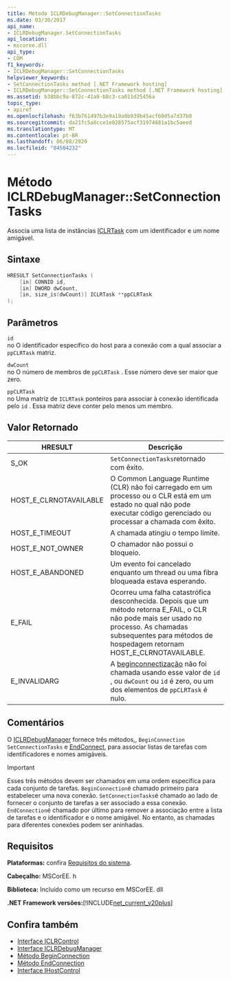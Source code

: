 ```yaml
---
title: Método ICLRDebugManager::SetConnectionTasks
ms.date: 03/30/2017
api_name:
- ICLRDebugManager.SetConnectionTasks
api_location:
- mscoree.dll
api_type:
- COM
f1_keywords:
- ICLRDebugManager::SetConnectionTasks
helpviewer_keywords:
- SetConnectionTasks method [.NET Framework hosting]
- ICLRDebugManager::SetConnectionTasks method [.NET Framework hosting]
ms.assetid: b38bbc9a-872c-41a9-b8c3-ca011d25456a
topic_type:
- apiref
ms.openlocfilehash: f63b761497b3e9a19a9b939b45acf60d5a7d37b0
ms.sourcegitcommit: da21fc5a8cce1e028575acf31974681a1bc5aeed
ms.translationtype: MT
ms.contentlocale: pt-BR
ms.lasthandoff: 06/08/2020
ms.locfileid: "84504232"
---
```

# <a name="iclrdebugmanagersetconnectiontasks-method"></a>Método ICLRDebugManager::SetConnectionTasks
Associa uma lista de instâncias [ICLRTask](iclrtask-interface.md) com um identificador e um nome amigável.  
  
## <a name="syntax"></a>Sintaxe  
  
```cpp  
HRESULT SetConnectionTasks (  
    [in] CONNID id,  
    [in] DWORD dwCount,  
    [in, size_is(dwCount)] ICLRTask **ppCLRTask  
);  
```  
  
## <a name="parameters"></a>Parâmetros  
 `id`  
 no O identificador específico do host para a conexão com a qual associar a `ppCLRTask` matriz.  
  
 `dwCount`  
 no O número de membros de `ppCLRTask` . Esse número deve ser maior que zero.  
  
 `ppCLRTask`  
 no Uma matriz de `ICLRTask` ponteiros para associar à conexão identificada pelo `id` . Essa matriz deve conter pelo menos um membro.  
  
## <a name="return-value"></a>Valor Retornado  
  
|HRESULT|Descrição|  
|-------------|-----------------|  
|S_OK|`SetConnectionTasks`retornado com êxito.|  
|HOST_E_CLRNOTAVAILABLE|O Common Language Runtime (CLR) não foi carregado em um processo ou o CLR está em um estado no qual não pode executar código gerenciado ou processar a chamada com êxito.|  
|HOST_E_TIMEOUT|A chamada atingiu o tempo limite.|  
|HOST_E_NOT_OWNER|O chamador não possui o bloqueio.|  
|HOST_E_ABANDONED|Um evento foi cancelado enquanto um thread ou uma fibra bloqueada estava esperando.|  
|E_FAIL|Ocorreu uma falha catastrófica desconhecida. Depois que um método retorna E_FAIL, o CLR não pode mais ser usado no processo. As chamadas subsequentes para métodos de hospedagem retornam HOST_E_CLRNOTAVAILABLE.|  
|E_INVALIDARG|A [beginconnectização](iclrdebugmanager-beginconnection-method.md) não foi chamada usando esse valor de `id` , ou `dwCount` ou `id` é zero, ou um dos elementos de `ppCLRTask` é nulo.|  
  
## <a name="remarks"></a>Comentários  
 O [ICLRDebugManager](iclrdebugmanager-interface.md) fornece três métodos,, `BeginConnection` `SetConnectionTasks` e [EndConnect](iclrdebugmanager-endconnection-method.md), para associar listas de tarefas com identificadores e nomes amigáveis.  
  
> [!IMPORTANT]
> Esses três métodos devem ser chamados em uma ordem específica para cada conjunto de tarefas. `BeginConnection`é chamado primeiro para estabelecer uma nova conexão. `SetConnectionTasks`é chamado ao lado de fornecer o conjunto de tarefas a ser associado a essa conexão. `EndConnection`é chamado por último para remover a associação entre a lista de tarefas e o identificador e o nome amigável. No entanto, as chamadas para diferentes conexões podem ser aninhadas.  
  
## <a name="requirements"></a>Requisitos  
 **Plataformas:** confira [Requisitos do sistema](../../get-started/system-requirements.md).  
  
 **Cabeçalho:** MSCorEE. h  
  
 **Biblioteca:** Incluído como um recurso em MSCorEE. dll  
  
 **.NET Framework versões:**[!INCLUDE[net_current_v20plus](../../../../includes/net-current-v20plus-md.md)]  
  
## <a name="see-also"></a>Confira também

- [Interface ICLRControl](iclrcontrol-interface.md)
- [Interface ICLRDebugManager](iclrdebugmanager-interface.md)
- [Método BeginConnection](iclrdebugmanager-beginconnection-method.md)
- [Método EndConnection](iclrdebugmanager-endconnection-method.md)
- [Interface IHostControl](ihostcontrol-interface.md)
